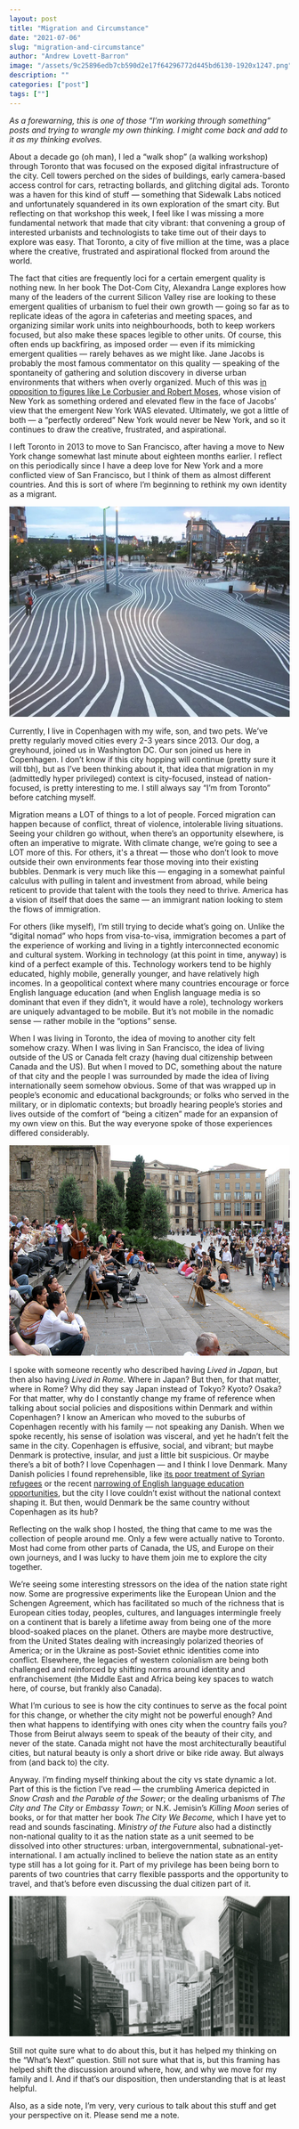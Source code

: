 ```yaml
---
layout: post
title: "Migration and Circumstance"
date: "2021-07-06"
slug: "migration-and-circumstance"
author: "Andrew Lovett-Barron"
image: "/assets/9c25896edb7cb590d2e17f64296772d445bd6130-1920x1247.png"
description: ""
categories: ["post"]
tags: [""]
---
```


_As a forewarning, this is one of those “I’m working through something” posts and trying to wrangle my own thinking. I might come back and add to it as my thinking evolves._

About a decade go (oh man), I led a “walk shop” (a walking workshop) through Toronto that was focused on the exposed digital infrastructure of the city. Cell towers perched on the sides of buildings, early camera-based access control for cars, retracting bollards, and glitching digital ads. Toronto was a haven for this kind of stuff — something that Sidewalk Labs noticed and unfortunately squandered in its own exploration of the smart city. But reflecting on that workshop this week, I feel like I was missing a more fundamental network that made that city vibrant: that convening a group of interested urbanists and technologists to take time out of their days to explore was easy. That Toronto, a city of five million at the time, was a place where the creative, frustrated and aspirational flocked from around the world.

The fact that cities are frequently loci for a certain emergent quality is nothing new. In her book The Dot-Com City, Alexandra Lange explores how many of the leaders of the current Silicon Valley rise are looking to these emergent qualities of urbanism to fuel their own growth — going so far as to replicate ideas of the agora in cafeterias and meeting spaces, and organizing similar work units into neighbourhoods, both to keep workers focused, but also make these spaces legible to other units. Of course, this often ends up backfiring, as imposed order — even if its mimicking emergent qualities — rarely behaves as we might like. Jane Jacobs is probably the most famous commentator on this quality — speaking of the spontaneity of gathering and solution discovery in diverse urban environments that withers when overly organized. Much of this was [in opposition to figures like Le Corbusier and Robert Moses](https://www.metropolismag.com/cities/jane-jacobs-le-corbusier-new-york-city/), whose vision of New York as something ordered and elevated flew in the face of Jacobs’ view that the emergent New York WAS elevated. Ultimately, we got a little of both — a “perfectly ordered” New York would never be New York, and so it continues to draw the creative, frustrated, and aspirational.

I left Toronto in 2013 to move to San Francisco, after having a move to New York change somewhat last minute about eighteen months earlier. I reflect on this periodically since I have a deep love for New York and a more conflicted view of San Francisco, but I think of them as almost different countries. And this is sort of where I’m beginning to rethink my own identity as a migrant.

![](/assets/47deba4eedcd6604ec99770825b99786723542d4-800x600.png)

Currently, I live in Copenhagen with my wife, son, and two pets. We’ve pretty regularly moved cities every 2-3 years since 2013. Our dog, a greyhound, joined us in Washington DC. Our son joined us here in Copenhagen. I don’t know if this city hopping will continue (pretty sure it will tbh), but as I’ve been thinking about it, that idea that migration in my (admittedly hyper privileged) context is city-focused, instead of nation-focused, is pretty interesting to me. I still always say “I’m from Toronto” before catching myself.

Migration means a LOT of things to a lot of people. Forced migration can happen because of conflict, threat of violence, intolerable living situations. Seeing your children go without, when there’s an opportunity elsewhere, is often an imperative to migrate. With climate change, we’re going to see a LOT more of this. For others, it's a threat — those who don’t look to move outside their own environments fear those moving into their existing bubbles. Denmark is very much like this — engaging in a somewhat painful calculus with pulling in talent and investment from abroad, while being reticent to provide that talent with the tools they need to thrive. America has a vision of itself that does the same — an immigrant nation looking to stem the flows of immigration.

For others (like myself), I’m still trying to decide what’s going on. Unlike the “digital nomad” who hops from visa-to-visa, immigration becomes a part of the experience of working and living in a tightly interconnected economic and cultural system. Working in technology (at this point in time, anyway) is kind of a perfect example of this. Technology workers tend to be highly educated, highly mobile, generally younger, and have relatively high incomes. In a geopolitical context where many countries encourage or force English language education (and when English language media is so dominant that even if they didn’t, it would have a role), technology workers are uniquely advantaged to be mobile. But it’s not mobile in the nomadic sense — rather mobile in the “options” sense.

When I was living in Toronto, the idea of moving to another city felt somehow crazy. When I was living in San Francisco, the idea of living outside of the US or Canada felt crazy (having dual citizenship between Canada and the US). But when I moved to DC, something about the nature of that city and the people I was surrounded by made the idea of living internationally seem somehow obvious. Some of that was wrapped up in people’s economic and educational backgrounds; or folks who served in the military, or in diplomatic contexts; but broadly hearing people’s stories and lives outside of the comfort of “being a citizen” made for an expansion of my own view on this. But the way everyone spoke of those experiences differed considerably.

![](/assets/7c00bd2d458012c68a9c5e3e86afc403effa93bd-800x600.png)

I spoke with someone recently who described having _Lived in Japan_, but then also having _Lived in Rome_. Where in Japan? But then, for that matter, where in Rome? Why did they say Japan instead of Tokyo? Kyoto? Osaka? For that matter, why do I constantly change my frame of reference when talking about social policies and dispositions within Denmark and within Copenhagen? I know an American who moved to the suburbs of Copenhagen recently with his family — not speaking any Danish. When we spoke recently, his sense of isolation was visceral, and yet he hadn’t felt the same in the city. Copenhagen is effusive, social, and vibrant; but maybe Denmark is protective, insular, and just a little bit suspicious. Or maybe there’s a bit of both? I love Copenhagen — and I think I love Denmark. Many Danish policies I found reprehensible, like [its poor treatment of Syrian refugees](https://www.bbc.com/news/world-europe-57156835) or the recent [narrowing of English language education opportunities](https://cphpost.dk/?p=125909), but the city I love couldn’t exist without the national context shaping it. But then, would Denmark be the same country without Copenhagen as its hub?

Reflecting on the walk shop I hosted, the thing that came to me was the collection of people around me. Only a few were actually native to Toronto. Most had come from other parts of Canada, the US, and Europe on their own journeys, and I was lucky to have them join me to explore the city together.

We’re seeing some interesting stressors on the idea of the nation state right now. Some are progressive experiments like the European Union and the Schengen Agreement, which has facilitated so much of the richness that is European cities today, peoples, cultures, and languages intermingle freely on a continent that is barely a lifetime away from being one of the more blood-soaked places on the planet. Others are maybe more destructive, from the United States dealing with increasingly polarized theories of America; or in the Ukraine as post-Soviet ethnic identities come into conflict. Elsewhere, the legacies of western colonialism are being both challenged and reinforced by shifting norms around identity and enfranchisement (the Middle East and Africa being key spaces to watch here, of course, but frankly also Canada).

What I’m curious to see is how the city continues to serve as the focal point for this change, or whether the city might not be powerful enough? And then what happens to identifying with ones city when the country fails you? Those from Beirut always seem to speak of the beauty of their city, and never of the state. Canada might not have the most architecturally beautiful cities, but natural beauty is only a short drive or bike ride away. But always from (and back to) the city.

Anyway. I’m finding myself thinking about the city vs state dynamic a lot. Part of this is the fiction I’ve read — the crumbling America depicted in _Snow Crash_ and _the Parable of the Sower_; or the dealing urbanisms of _The City and The City_ or _Embassy Town_; or N.K. Jemisin’s _Killing Moon_ series of books, or for that matter her book _The City We Become,_ which I have yet to read and sounds fascinating. _Ministry of the Future_ also had a distinctly non-national quality to it as the nation state as a unit seemed to be dissolved into other structures: urban, intergovernmental, subnational-yet-international. I am actually inclined to believe the nation state as an entity type still has a lot going for it. Part of my privilege has been being born to parents of two countries that carry flexible passports and the opportunity to travel, and that’s before even discussing the dual citizen part of it.

![](/assets/b0bfd57ffeae1fa2a9dba06878308521b6bf5025-2000x1000.png)

Still not quite sure what to do about this, but it has helped my thinking on the “What’s Next” question. Still not sure what that is, but this framing has helped shift the discussion around where, how, and why we move for my family and I. And if that’s our disposition, then understanding that is at least helpful.

Also, as a side note, I’m very, very curious to talk about this stuff and get your perspective on it. Please send me a note.
